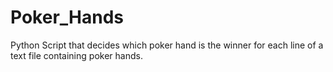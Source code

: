 # Poker_Hands
Python Script that decides which poker hand is the winner for each line of a text file containing poker hands. 
